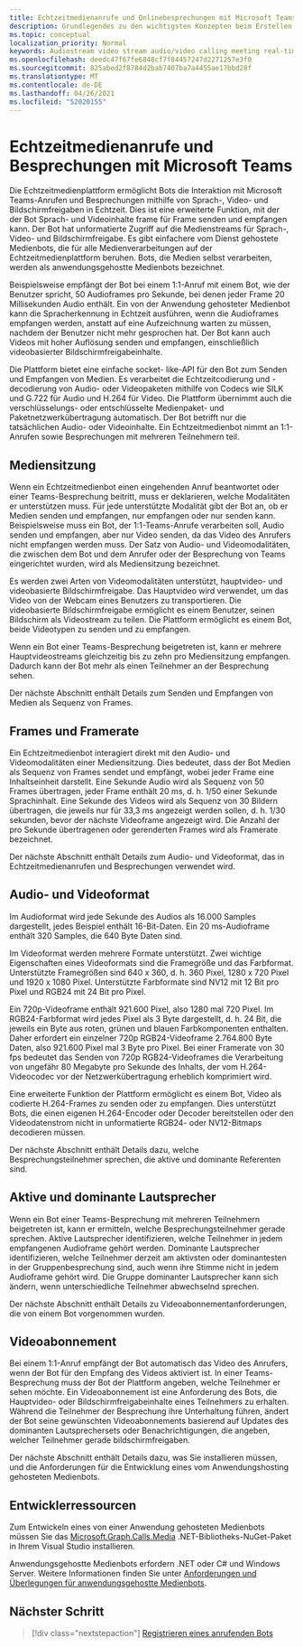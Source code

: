 ```yaml
---
title: Echtzeitmedienanrufe und Onlinebesprechungen mit Microsoft Teams
description: Grundlegendes zu den wichtigsten Konzepten beim Erstellen von Bots, die Audio- und Videoanrufe und Onlinebesprechungen in Echtzeit durchführen können.
ms.topic: conceptual
localization_priority: Normal
keywords: Audiostream video stream audio/video calling meeting real-time media application-hosted media service-hosted media media
ms.openlocfilehash: deedc47f67fe6848cf7f84457247d2271257e3f0
ms.sourcegitcommit: 825abed2f8784d2bab7407ba7a4455ae17bbd28f
ms.translationtype: MT
ms.contentlocale: de-DE
ms.lasthandoff: 04/26/2021
ms.locfileid: "52020155"
---
```

# <a name="real-time-media-calls-and-meetings-with-microsoft-teams"></a>Echtzeitmedienanrufe und Besprechungen mit Microsoft Teams

Die Echtzeitmedienplattform ermöglicht Bots die Interaktion mit Microsoft Teams-Anrufen und Besprechungen mithilfe von Sprach-, Video- und Bildschirmfreigaben in Echtzeit. Dies ist eine erweiterte Funktion, mit der der Bot Sprach- und Videoinhalte frame für Frame senden und empfangen kann. Der Bot hat unformatierte Zugriff auf die Medienstreams für Sprach-, Video- und Bildschirmfreigabe. Es gibt einfachere vom Dienst gehostete Medienbots, die für alle Medienverarbeitungen auf der Echtzeitmedienplattform beruhen. Bots, die Medien selbst verarbeiten, werden als anwendungsgehostte Medienbots bezeichnet.

Beispielsweise empfängt der Bot bei einem 1:1-Anruf mit einem Bot, wie der Benutzer spricht, 50 Audioframes pro Sekunde, bei denen jeder Frame 20 Millisekunden Audio enthält. Ein von der Anwendung gehosteter Medienbot kann die Spracherkennung in Echtzeit ausführen, wenn die Audioframes empfangen werden, anstatt auf eine Aufzeichnung warten zu müssen, nachdem der Benutzer nicht mehr gesprochen hat. Der Bot kann auch Videos mit hoher Auflösung senden und empfangen, einschließlich videobasierter Bildschirmfreigabeinhalte.

Die Plattform bietet eine einfache socket- like-API für den Bot zum Senden und Empfangen von Medien. Es verarbeitet die Echtzeitcodierung und -decodierung von Audio- oder Videopaketen mithilfe von Codecs wie SILK und G.722 für Audio und H.264 für Video. Die Plattform übernimmt auch die verschlüsselungs- oder entschlüsselte Medienpaket- und Paketnetzwerkübertragung automatisch. Der Bot betrifft nur die tatsächlichen Audio- oder Videoinhalte. Ein Echtzeitmedienbot nimmt an 1:1-Anrufen sowie Besprechungen mit mehreren Teilnehmern teil.

## <a name="media-session"></a>Mediensitzung

Wenn ein Echtzeitmedienbot einen eingehenden Anruf beantwortet oder einer Teams-Besprechung beitritt, muss er deklarieren, welche Modalitäten er unterstützen muss. Für jede unterstützte Modalität gibt der Bot an, ob er Medien senden und empfangen, nur empfangen oder nur senden kann. Beispielsweise muss ein Bot, der 1:1-Teams-Anrufe verarbeiten soll, Audio senden und empfangen, aber nur Video senden, da das Video des Anrufers nicht empfangen werden muss. Der Satz von Audio- und Videomodalitäten, die zwischen dem Bot und dem Anrufer oder der Besprechung von Teams eingerichtet wurden, wird als Mediensitzung bezeichnet.

Es werden zwei Arten von Videomodalitäten unterstützt, hauptvideo- und videobasierte Bildschirmfreigabe. Das Hauptvideo wird verwendet, um das Video von der Webcam eines Benutzers zu transportieren. Die videobasierte Bildschirmfreigabe ermöglicht es einem Benutzer, seinen Bildschirm als Videostream zu teilen. Die Plattform ermöglicht es einem Bot, beide Videotypen zu senden und zu empfangen.

Wenn ein Bot einer Teams-Besprechung beigetreten ist, kann er mehrere Hauptvideostreams gleichzeitig bis zu zehn pro Mediensitzung empfangen. Dadurch kann der Bot mehr als einen Teilnehmer an der Besprechung sehen.

Der nächste Abschnitt enthält Details zum Senden und Empfangen von Medien als Sequenz von Frames.

## <a name="frames-and-frame-rate"></a>Frames und Framerate

Ein Echtzeitmedienbot interagiert direkt mit den Audio- und Videomodalitäten einer Mediensitzung. Dies bedeutet, dass der Bot Medien als Sequenz von Frames sendet und empfängt, wobei jeder Frame eine Inhaltseinheit darstellt. Eine Sekunde Audio wird als Sequenz von 50 Frames übertragen, jeder Frame enthält 20 ms, d. h. 1/50 einer Sekunde Sprachinhalt. Eine Sekunde des Videos wird als Sequenz von 30 Bildern übertragen, die jeweils nur für 33,3 ms angezeigt werden sollen, d. h. 1/30 sekunden, bevor der nächste Videoframe angezeigt wird. Die Anzahl der pro Sekunde übertragenen oder gerenderten Frames wird als Framerate bezeichnet.

Der nächste Abschnitt enthält Details zum Audio- und Videoformat, das in Echtzeitmedienanrufen und Besprechungen verwendet wird.

## <a name="audio-and-video-format"></a>Audio- und Videoformat

Im Audioformat wird jede Sekunde des Audios als 16.000 Samples dargestellt, jedes Beispiel enthält 16-Bit-Daten. Ein 20 ms-Audioframe enthält 320 Samples, die 640 Byte Daten sind.

Im Videoformat werden mehrere Formate unterstützt. Zwei wichtige Eigenschaften eines Videoformats sind die Framegröße und das Farbformat. Unterstützte Framegrößen sind 640 x 360, d. h. 360 Pixel, 1280 x 720 Pixel und 1920 x 1080 Pixel. Unterstützte Farbformate sind NV12 mit 12 Bit pro Pixel und RGB24 mit 24 Bit pro Pixel.

Ein 720p-Videoframe enthält 921.600 Pixel, also 1280 mal 720 Pixel. Im RGB24-Farbformat wird jedes Pixel als 3 Byte dargestellt, d. h. 24 Bit, die jeweils ein Byte aus roten, grünen und blauen Farbkomponenten enthalten. Daher erfordert ein einzelner 720p RGB24-Videoframe 2.764.800 Byte Daten, also 921.600 Pixel mal 3 Byte pro Pixel. Bei einer Framerate von 30 fps bedeutet das Senden von 720p RGB24-Videoframes die Verarbeitung von ungefähr 80 Megabyte pro Sekunde des Inhalts, der vom H.264-Videocodec vor der Netzwerkübertragung erheblich komprimiert wird.

Eine erweiterte Funktion der Plattform ermöglicht es einem Bot, Video als codierte H.264-Frames zu senden oder zu empfangen. Dies unterstützt Bots, die einen eigenen H.264-Encoder oder Decoder bereitstellen oder den Videodatenstrom nicht in unformatierte RGB24- oder NV12-Bitmaps decodieren müssen.

Der nächste Abschnitt enthält Details dazu, welche Besprechungsteilnehmer sprechen, die aktive und dominante Referenten sind.

## <a name="active-and-dominant-speakers"></a>Aktive und dominante Lautsprecher

Wenn ein Bot einer Teams-Besprechung mit mehreren Teilnehmern beigetreten ist, kann er ermitteln, welche Besprechungsteilnehmer gerade sprechen. Aktive Lautsprecher identifizieren, welche Teilnehmer in jedem empfangenen Audioframe gehört werden. Dominante Lautsprecher identifizieren, welche Teilnehmer derzeit am aktivsten oder dominantesten in der Gruppenbesprechung sind, auch wenn ihre Stimme nicht in jedem Audioframe gehört wird. Die Gruppe dominanter Lautsprecher kann sich ändern, wenn unterschiedliche Teilnehmer abwechselnd sprechen.

Der nächste Abschnitt enthält Details zu Videoabonnementanforderungen, die von einem Bot vorgenommen wurden.

## <a name="video-subscription"></a>Videoabonnement

Bei einem 1:1-Anruf empfängt der Bot automatisch das Video des Anrufers, wenn der Bot für den Empfang des Videos aktiviert ist. In einer Teams-Besprechung muss der Bot der Plattform angeben, welche Teilnehmer er sehen möchte. Ein Videoabonnement ist eine Anforderung des Bots, die Hauptvideo- oder Bildschirmfreigabeinhalte eines Teilnehmers zu erhalten. Während die Teilnehmer der Besprechung ihre Unterhaltung führen, ändert der Bot seine gewünschten Videoabonnements basierend auf Updates des dominanten Lautsprechersets oder Benachrichtigungen, die angeben, welcher Teilnehmer gerade bildschirmfreigaben.

Der nächste Abschnitt enthält Details dazu, was Sie installieren müssen, und die Anforderungen für die Entwicklung eines vom Anwendungshosting gehosteten Medienbots.

## <a name="developer-resources"></a>Entwicklerressourcen

Zum Entwickeln eines von einer Anwendung gehosteten Medienbots müssen Sie das [Microsoft.Graph.Calls.Media](https://www.nuget.org/packages/Microsoft.Graph.Communications.Calls.Media/) .NET-Bibliotheks-NuGet-Paket in Ihrem Visual Studio installieren.

Anwendungsgehostte Medienbots erfordern .NET oder C# und Windows Server. Weitere Informationen finden Sie unter [Anforderungen und Überlegungen für anwendungsgehostte Medienbots](requirements-considerations-application-hosted-media-bots.md#c-or-net-and-windows-server-for-development).

## <a name="next-step"></a>Nächster Schritt

> [!div class="nextstepaction"]
> [Registrieren eines anrufenden Bots](~/bots/calls-and-meetings/registering-calling-bot.md)
